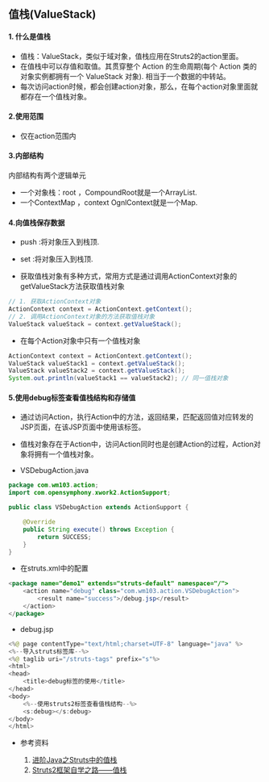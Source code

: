 ## 值栈(ValueStack)

#### 1. 什么是值栈
- 值栈：ValueStack，类似于域对象，值栈应用在Struts2的action里面。
-  在值栈中可以存值和取值。其贯穿整个 Action 的生命周期(每个 Action 类的对象实例都拥有一个 ValueStack 对象). 相当于一个数据的中转站。
- 每次访问action时候，都会创建action对象，那么，在每个action对象里面就都存在一个值栈对象。

#### 2.使用范围
- 仅在action范围内

#### 3.内部结构
内部结构有两个逻辑单元
- 一个对象栈：root ，CompoundRoot就是一个ArrayList.
- 一个ContextMap ，context OgnlContext就是一个Map.

#### 4.向值栈保存数据

- push :将对象压入到栈顶.
- set :将对象压入到栈顶.

- 获取值栈对象有多种方式，常用方式是通过调用ActionContext对象的getValueStack方法获取值栈对象

```java
// 1. 获取ActionContext对象
ActionContext context = ActionContext.getContext();
// 2. 调用ActionContext对象的方法获取值栈对象
ValueStack valueStack = context.getValueStack();
```
- 在每个Action对象中只有一个值栈对象

```java
ActionContext context = ActionContext.getContext();
ValueStack valueStack1 = context.getValueStack();
ValueStack valueStack2 = context.getValueStack();
System.out.println(valueStack1 == valueStack2); // 同一值栈对象
```

#### 5.使用debug标签查看值栈结构和存储值
- 通过访问Action，执行Action中的方法，返回结果，匹配返回值对应转发的JSP页面，在该JSP页面中使用该标签。
- 值栈对象存在于Action中，访问Action同时也是创建Action的过程，Action对象将拥有一个值栈对象。

- VSDebugAction.java

```java
package com.wm103.action;
import com.opensymphony.xwork2.ActionSupport;

public class VSDebugAction extends ActionSupport {

    @Override
    public String execute() throws Exception {
        return SUCCESS;
    }
}
```

- 在struts.xml中的配置

```java
<package name="demo1" extends="struts-default" namespace="/">
    <action name="debug" class="com.wm103.action.VSDebugAction">
        <result name="success">/debug.jsp</result>
    </action>
</package>
```

- debug.jsp

```java
<%@ page contentType="text/html;charset=UTF-8" language="java" %>
<%--导入struts标签库--%>
<%@ taglib uri="/struts-tags" prefix="s"%>
<html>
<head>
    <title>debug标签的使用</title>
</head>
<body>
    <%--使用struts2标签查看值栈结构--%>
    <s:debug></s:debug>
</body>
</html>
```


- 参考资料

	1. [进阶Java之Struts中的值栈](https://blog.csdn.net/kdc18333608478/article/details/52783351)
	2. [Struts2框架自学之路——值栈](https://blog.csdn.net/qq_15096707/article/details/72781005)